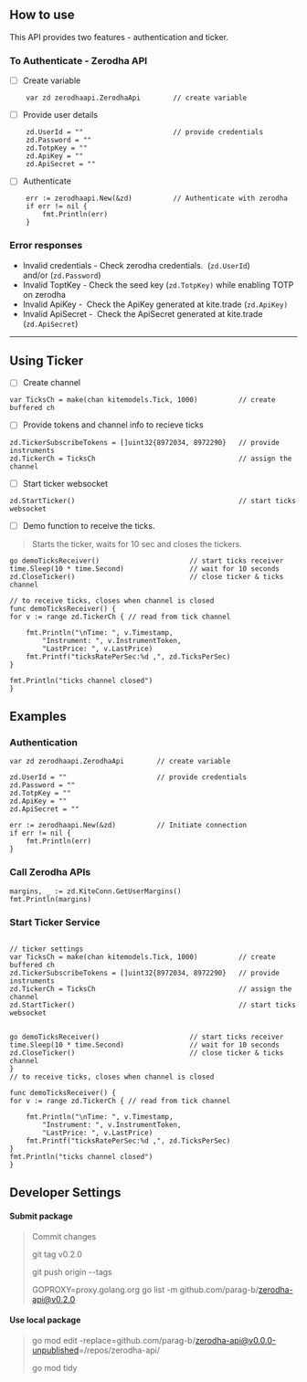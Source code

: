 ## How to use

This API provides two features - authentication and ticker.

### To Authenticate - Zerodha API

*   [ ] Create variable

```plaintext
    var zd zerodhaapi.ZerodhaApi        // create variable
```

*   [ ] Provide user details

```plaintext
    zd.UserId = ""                      // provide credentials
    zd.Password = ""
    zd.TotpKey = ""
    zd.ApiKey = ""
    zd.ApiSecret = ""    
```

*   [ ] Authenticate

```plaintext
    err := zerodhaapi.New(&zd)          // Authenticate with zerodha
    if err != nil {
        fmt.Println(err)
    }
```

### Error responses

*   Invalid credentials - Check zerodha credentials.  (`zd.UserId`) and/or (`zd.Password`)
*   Invalid ToptKey - Check the seed key (`zd.TotpKey)` while enabling TOTP on zerodha
*   Invalid ApiKey -  Check the ApiKey generated at kite.trade (`zd.ApiKey)`
*   Invalid ApiSecret -  Check the ApiSecret generated at kite.trade (`zd.ApiSecret`)

---

## Using Ticker

*   [ ] Create channel

```plaintext
var TicksCh = make(chan kitemodels.Tick, 1000)          // create buffered ch
```

*   [ ] Provide tokens and channel info to recieve ticks

```plaintext
zd.TickerSubscribeTokens = []uint32{8972034, 8972290}   // provide instruments
zd.TickerCh = TicksCh                                   // assign the channel
```

*   [ ] Start ticker websocket

```plaintext
zd.StartTicker()                                        // start ticks websocket
```

*   [ ] Demo function to receive the ticks.

> Starts the ticker, waits for 10 sec and closes the tickers.

```plaintext
go demoTicksReceiver()                      // start ticks receiver
time.Sleep(10 * time.Second)                // wait for 10 seconds
zd.CloseTicker()                            // close ticker & ticks channel

// to receive ticks, closes when channel is closed 
func demoTicksReceiver() {
for v := range zd.TickerCh { // read from tick channel

	fmt.Println("\nTime: ", v.Timestamp,
		"Instrument: ", v.InstrumentToken,
		"LastPrice: ", v.LastPrice)
	fmt.Printf("ticksRatePerSec:%d ,", zd.TicksPerSec)
}

fmt.Println("ticks channel closed")
}
```

## Examples

### Authentication

```plaintext
var zd zerodhaapi.ZerodhaApi        // create variable

zd.UserId = ""                      // provide credentials
zd.Password = ""
zd.TotpKey = ""
zd.ApiKey = ""
zd.ApiSecret = ""

err := zerodhaapi.New(&zd)          // Initiate connection
if err != nil {
	fmt.Println(err)
} 
```
### Call Zerodha APIs

```plaintext
margins, _ := zd.KiteConn.GetUserMargins()
fmt.Println(margins)
```


### Start Ticker Service

```plaintext

// ticker settings
var TicksCh = make(chan kitemodels.Tick, 1000)          // create buffered ch
zd.TickerSubscribeTokens = []uint32{8972034, 8972290}   // provide instruments
zd.TickerCh = TicksCh                                   // assign the channel
zd.StartTicker()                                        // start ticks websocket


go demoTicksReceiver()                      // start ticks receiver
time.Sleep(10 * time.Second)                // wait for 10 seconds
zd.CloseTicker()                            // close ticker & ticks channel
}
// to receive ticks, closes when channel is closed 

func demoTicksReceiver() {
for v := range zd.TickerCh { // read from tick channel

	fmt.Println("\nTime: ", v.Timestamp,
		"Instrument: ", v.InstrumentToken,
		"LastPrice: ", v.LastPrice)
	fmt.Printf("ticksRatePerSec:%d ,", zd.TicksPerSec)
}
fmt.Println("ticks channel closed")
}
```

## Developer Settings

#### Submit package

> Commit changes
> 
> git tag v0.2.0
> 
> git push origin --tags
> 
> GOPROXY=proxy.golang.org go list -m github.com/parag-b/zerodha-api@v0.2.0

#### Use local package

> go mod edit -replace=github.com/parag-b/[zerodha-api@v0.0.0-unpublished](mailto:zerodha-api@v0.0.0-unpublished)\=/repos/zerodha-api/
> 
> go mod tidy
